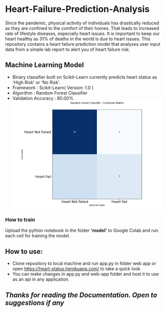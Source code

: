 # Heart-Failure-Prediction-Analysis
Since the pandemic, physical activity of individuals has drastically reduced as they are confined to the comfort of their homes. That leads to increased rate of lifestyle diseases, especially heart issues. It is important to keep our heart healthy as 31% of deaths in the world is due to heart issues.
This repository contains a heart failure prediction model that analyses user input data from a simple lab report to alert you of heart failure risk.
## Machine Learning Model
* Binary classifier built on Scikit-Learn currently predicts heart status as 'High Risk' or 'No Risk'.
* Framework : Scikit-Learn( Version: 1.0 )
* Algorithm : Random Forest Classifier
* Validation Accuracy : 80.00%
![Image](https://github.com/Ashish-Abraham/Heart-Failure-Prediction-Analysis/blob/main/model/Model_accuracy.png)
### How to train
Upload the python notebook in the folder **'model'** to Google Colab and run each cell for training the model.
## How to use:
* Clone repository to local machine and run app.py in folder web app or open https://heart-status.herokuapp.com/ to take a quick look.
* You can make changes in app.py and web-app folder and host it to use as an api in any application.

## *Thanks for reading the Documentation. Open to suggestions if any*
